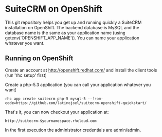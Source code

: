 SuiteCRM on OpenShift
======================

This git repository helps you get up and running quickly a SuiteCRM installation
on OpenShift. The backend database is MySQL and the database name is the 
same as your application name (using getenv('OPENSHIFT_APP_NAME')).  You can name
your application whatever you want.

Running on OpenShift
----------------------------

Create an account at http://openshift.redhat.com/ and install the client tools (run 'rhc setup' first)

Create a php-5.3 application (you can call your application whatever you want)

    rhc app create suitecrm php-5 mysql-5 --from-code=https://github.com/latinojoel/suitecrm-openshift-quickstart/

That's it, you can now checkout your application at:

    http://suitecrm-$yournamespace.rhcloud.com
    
In the first execution the administrator credentials are admin/admin.
